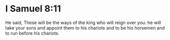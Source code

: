 # I Samuel 8:11

He said, These will be the ways of the king who will reign over you: he will take your sons and appoint them to his chariots and to be his horsemen and to run before his chariots.

